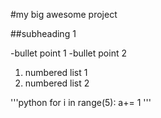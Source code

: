 #my big awesome project 

##subheading 1

-bullet point 1
-bullet point 2

1. numbered list 1
2. numbered list 2

'''python
for i in range(5):
	a+= 1 
'''

